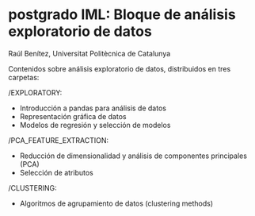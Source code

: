 # postgrado IML: Bloque de análisis exploratorio de datos

Raúl Benítez, Universitat Politècnica de Catalunya

Contenidos sobre análisis exploratorio de datos, distribuidos en tres carpetas:

/EXPLORATORY:
- Introducción a pandas para análisis de datos
- Representación gráfica de datos
- Modelos de regresión y selección de modelos

/PCA_FEATURE_EXTRACTION:
- Reducción de dimensionalidad y análisis de componentes principales (PCA)
- Selección de atributos

/CLUSTERING:
- Algoritmos de agrupamiento de datos (clustering methods)




